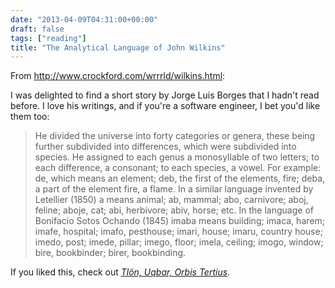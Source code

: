 ```yaml
---
date: "2013-04-09T04:31:00+00:00"
draft: false
tags: ["reading"]
title: "The Analytical Language of John Wilkins"
---
```

From http://www.crockford.com/wrrrld/wilkins.html:

I was delighted to find a short story by Jorge Luis Borges that I hadn't read before. I love his writings, and if you're a software engineer, I bet you'd like them too:

>He divided the universe into forty categories or genera, these being further subdivided into differences, which were subdivided into species. He assigned to each genus a monosyllable of two letters; to each difference, a consonant; to each species, a vowel. For example: de, which means an element; deb, the first of the elements, fire; deba, a part of the element fire, a flame. In a similar language invented by Letellier (1850) a means animal; ab, mammal; abo, carnivore; aboj, feline; aboje, cat; abi, herbivore; abiv, horse; etc. In the language of Bonifacio Sotos Ochando (1845) imaba means building; imaca, harem; imafe, hospital; imafo, pesthouse; imari, house; imaru, country house; imedo, post; imede, pillar; imego, floor; imela, ceiling; imogo, window; bire, bookbinder; birer, bookbinding.

If you liked this, check out [*Tlön, Uqbar, Orbis Tertius*](http://en.wikipedia.org/wiki/Tlön,_Uqbar,_Orbis_Tertius).